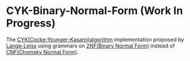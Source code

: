 # CYK-Binary-Normal-Form (Work In Progress)
The [CYK(Cocke-Younger-Kasami)algorithm](https://en.wikipedia.org/wiki/CYK_algorithm) implementation proposed by 
[Lange-Leiss](http://ddi.cs.uni-potsdam.de/InformaticaDidactica/LangeLeiss2009/)  using
grammars on [2NF(Binary Normal Form)](http://ddi.cs.uni-potsdam.de/InformaticaDidactica/LangeLeiss2009#tth_sEc4) instead of [CNF(Chomsky Normal Form)](https://en.wikipedia.org/wiki/Chomsky_normal_form).
